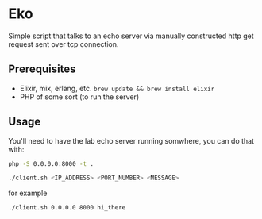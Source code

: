 # Eko

Simple script that talks to an echo server via manually constructed http get request sent over tcp connection.

## Prerequisites
* Elixir, mix, erlang, etc. `brew update && brew install elixir`
* PHP of some sort (to run the server)

## Usage

You'll need to have the lab echo server running somwhere, you can do that with:
```bash
php -S 0.0.0.0:8000 -t .
```

```bash
./client.sh <IP_ADDRESS> <PORT_NUMBER> <MESSAGE>
```

for example
```bash
./client.sh 0.0.0.0 8000 hi_there
```

